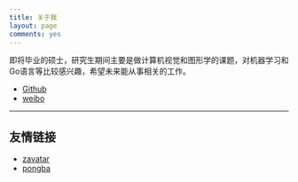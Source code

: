 ```yaml
---
title: 关于我
layout: page
comments: yes
---
```


即将毕业的硕士，研究生期间主要是做计算机视觉和图形学的课题，对机器学习和Go语言等比较感兴趣，希望未来能从事相关的工作。

* [Github](https://github.com/JiaxiangZheng)
* [weibo](http://weibo.com/jxtsung)

* * * * * * * * * * * * * * * * * * * * * * * * * * * * * * * * * * * * * * * * 

## 友情链接

- [zavatar](http://zavatar.co/)
- [pongba](http://mindhacks.cn/)
